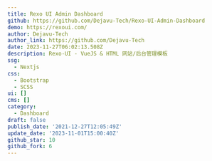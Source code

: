 ```yaml
---
title: Rexo UI Admin Dashboard
github: https://github.com/Dejavu-Tech/Rexo-UI-Admin-Dashboard
demo: https://rexoui.com/
author: Dejavu-Tech
author_link: https://github.com/Dejavu-Tech
date: 2023-11-27T06:02:13.508Z
description: Rexo-UI - VueJS & HTML 网站/后台管理模板
ssg:
  - Nextjs
css:
  - Bootstrap
  - SCSS
ui: []
cms: []
category:
  - Dashboard
draft: false
publish_date: '2021-12-27T12:05:49Z'
update_date: '2023-11-01T15:00:40Z'
github_star: 10
github_fork: 6
---
```

